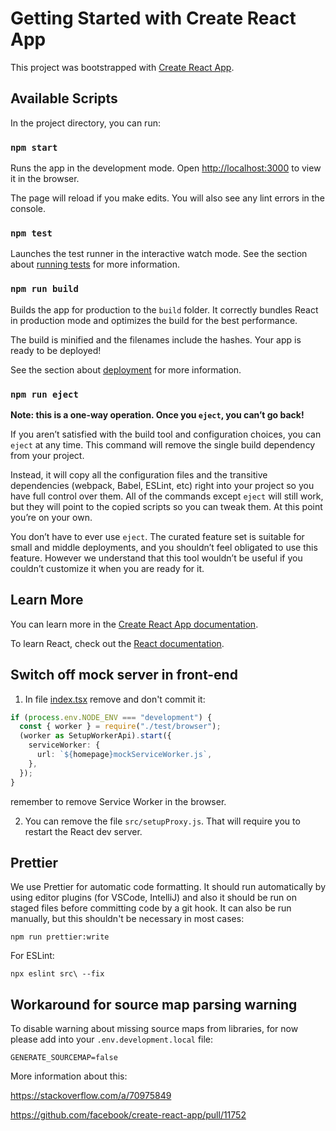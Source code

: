 # Getting Started with Create React App

This project was bootstrapped with [Create React App](https://github.com/facebook/create-react-app).

## Available Scripts

In the project directory, you can run:

### `npm start`

Runs the app in the development mode.
Open [http://localhost:3000](http://localhost:3000) to view it in the browser.

The page will reload if you make edits.
You will also see any lint errors in the console.

### `npm test`

Launches the test runner in the interactive watch mode.
See the section about [running tests](https://facebook.github.io/create-react-app/docs/running-tests) for more information.

### `npm run build`

Builds the app for production to the `build` folder.
It correctly bundles React in production mode and optimizes the build for the best performance.

The build is minified and the filenames include the hashes.
Your app is ready to be deployed!

See the section about [deployment](https://facebook.github.io/create-react-app/docs/deployment) for more information.

### `npm run eject`

**Note: this is a one-way operation. Once you `eject`, you can’t go back!**

If you aren’t satisfied with the build tool and configuration choices, you can `eject` at any time. This command will remove the single build dependency from your project.

Instead, it will copy all the configuration files and the transitive dependencies (webpack, Babel, ESLint, etc) right into your project so you have full control over them. All of the commands except `eject` will still work, but they will point to the copied scripts so you can tweak them. At this point you’re on your own.

You don’t have to ever use `eject`. The curated feature set is suitable for small and middle deployments, and you shouldn’t feel obligated to use this feature. However we understand that this tool wouldn’t be useful if you couldn’t customize it when you are ready for it.

## Learn More

You can learn more in the [Create React App documentation](https://facebook.github.io/create-react-app/docs/getting-started).

To learn React, check out the [React documentation](https://reactjs.org/).

## Switch off mock server in front-end

1. In file [index.tsx](react-app/src/index.tsx) remove and don't commit it:

```typescript
if (process.env.NODE_ENV === "development") {
  const { worker } = require("./test/browser");
  (worker as SetupWorkerApi).start({
    serviceWorker: {
      url: `${homepage}mockServiceWorker.js`,
    },
  });
}
```

remember to remove Service Worker in the browser.

2. You can remove the file `src/setupProxy.js`. That will require you to restart the React dev server.

## Prettier

We use Prettier for automatic code formatting. It should run automatically by using editor plugins (for VSCode, IntelliJ) and also it should be run on staged files before committing code by a git hook.
It can also be run manually, but this shouldn't be necessary in most cases:

```shell
npm run prettier:write
```

For ESLint:

```shell
npx eslint src\ --fix
```

## Workaround for source map parsing warning

To disable warning about missing source maps from libraries, for now please add into your `.env.development.local` file:

```
GENERATE_SOURCEMAP=false
```

More information about this:

https://stackoverflow.com/a/70975849

https://github.com/facebook/create-react-app/pull/11752

